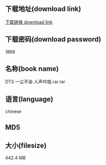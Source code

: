 ## 下载地址(download link)
[下载链接 download link](https://tutu365.netlify.app/?s=DTS+%E4%B8%80%E5%B0%98%E4%B8%8D%E6%9F%93+%E4%BA%BA%E5%A3%B0%E5%90%9F%E5%94%B1.rar)

## 下载密码(download password)
1866

## 名称(book name)
DTS 一尘不染 人声吟唱.rar.rar

## 语言(language)
chinese

## MD5


## 大小(filesize)
442.4 MB
